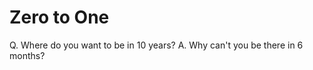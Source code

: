 # Zero to One
Q. Where do you want to be in 10 years?
A. Why can't you be there in 6 months?

<!-- {BearID:D79E7DFD-C677-4F37-93AB-858C60E7A6EC-45796-00001FAA18CC73C8} -->
